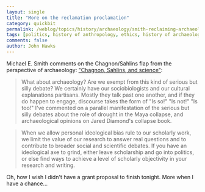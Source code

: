 ```yaml
---
layout: single 
title: "More on the reclamation proclamation" 
category: quickbit
permalink: /weblog/topics/history/archaeology/smith-reclaiming-archaeology-2012.html
tags: [politics, history of anthropology, ethics, history of archaeology] 
comments: false 
author: John Hawks 
---
```


Michael E. Smith comments on the Chagnon/Sahlins flap from the perspective of archaeology: <a href="http://publishingarchaeology.blogspot.com/2013/02/chagnon-sahlins-and-science.html">"Chagnon, Sahlins, and science"</a>:

<blockquote>What about archaeology? Are we exempt from this kind of serious but silly debate? We certainly have our sociobiologists and our cultural explanations partisans. Mostly they talk past one another, and if they do happen to engage, discourse takes the form of "Is so!" "Is not!" "Is too!"  I've commented on a parallel manifestation of the serious but silly debates about the role of drought in the Maya collapse, and archaeological opinions on Jared Diamond's collapse book.</blockquote>

<blockquote>When we allow personal ideological bias rule to our scholarly work, we limit the value of our research to answer real questions and to contribute to broader social and scientific debates. If you have an ideological axe to grind, either leave scholarship and go into politics, or else find ways to achieve a level of scholarly objectivity in your research and writing. </blockquote>

Oh, how I wish I didn't have a grant proposal to finish tonight. More when I have a chance...

